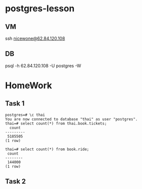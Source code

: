 # postgres-lesson

## VM
ssh nicewone@62.84.120.108
## DB
psql -h 62.84.120.108 -U postgres -W


# HomeWork
## Task 1
```
postgres=# \c thai
You are now connected to database "thai" as user "postgres".
thai=# select count(*) from thai.book.tickets;
  count  
---------
 5185505
(1 row)

thai=# select count(*) from book.ride;
 count  
--------
 144000
(1 row)
```
## Task 2
